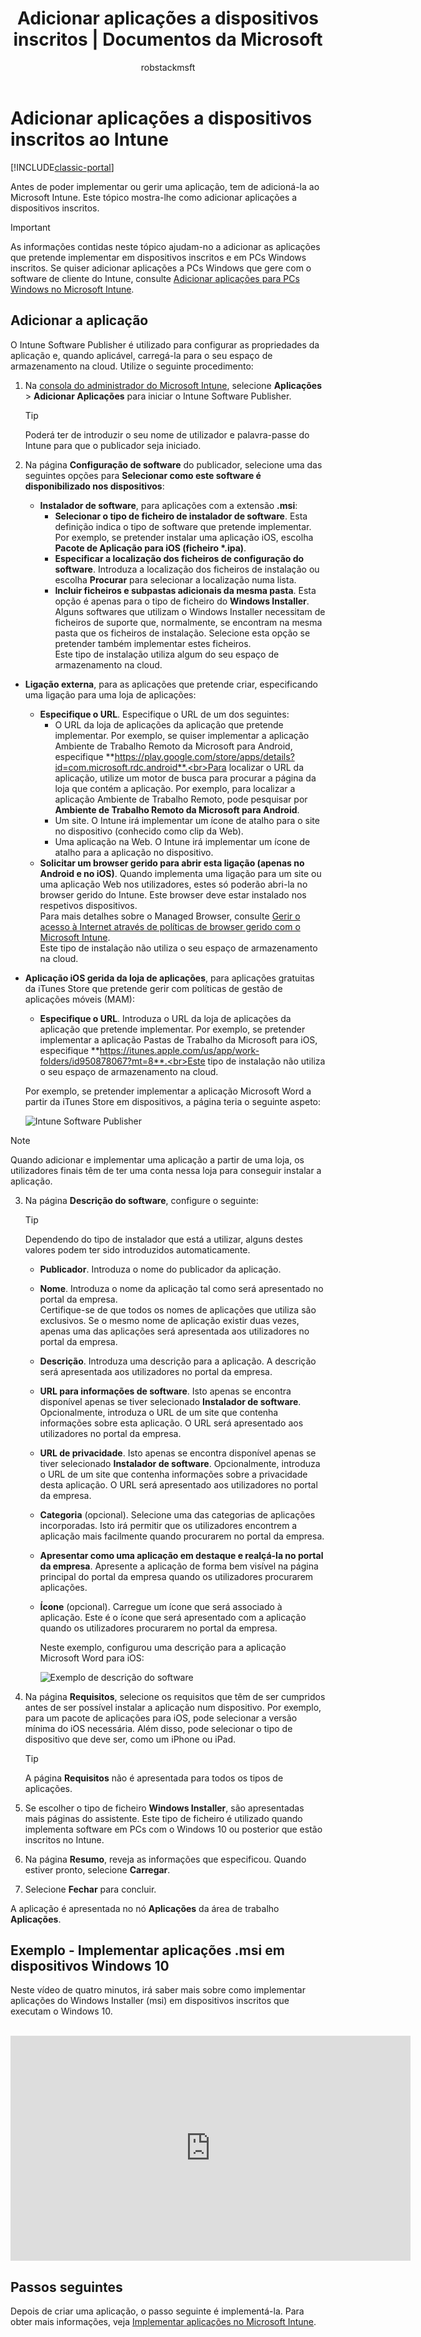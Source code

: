 ﻿---
title: "Adicionar aplicações a dispositivos inscritos | Documentos da Microsoft"
description: "Antes de poder implementar uma aplicação, tem de adicioná-la ao Intune. Em seguida, fica disponível na consola do Intune, onde pode implementar e geri-la."
keywords: 
author: robstackmsft
ms.author: robstack
manager: angrobe
ms.date: 01/11/2017
ms.topic: article
ms.prod: 
ms.service: microsoft-intune
ms.technology: 
ms.assetid: f5b1f1ae-f177-450a-9af9-936a02d052e3
ms.reviewer: mghadial
ms.suite: ems
ms.custom: intune-classic
ms.translationtype: Human Translation
ms.sourcegitcommit: 9ff1adae93fe6873f5551cf58b1a2e89638dee85
ms.openlocfilehash: 87d8af0c3e014a6c8bcf2cda72bc6815143c34a9
ms.contentlocale: pt-pt
ms.lasthandoff: 05/23/2017


---

# <a name="add-apps-for-enrolled-devices-to-intune"></a>Adicionar aplicações a dispositivos inscritos ao Intune

[!INCLUDE[classic-portal](../includes/classic-portal.md)]

Antes de poder implementar ou gerir uma aplicação, tem de adicioná-la ao Microsoft Intune. Este tópico mostra-lhe como adicionar aplicações a dispositivos inscritos.


> [!IMPORTANT]
> As informações contidas neste tópico ajudam-no a adicionar as aplicações que pretende implementar em dispositivos inscritos e em PCs Windows inscritos. Se quiser adicionar aplicações a PCs Windows que gere com o software de cliente do Intune, consulte [Adicionar aplicações para PCs Windows no Microsoft Intune](add-apps-for-windows-pcs-in-microsoft-intune.md).

## <a name="add-the-app"></a>Adicionar a aplicação
O Intune Software Publisher é utilizado para configurar as propriedades da aplicação e, quando aplicável, carregá-la para o seu espaço de armazenamento na cloud. Utilize o seguinte procedimento:

1.  Na [consola do administrador do Microsoft Intune](https://manage.microsoft.com), selecione **Aplicações** &gt; **Adicionar Aplicações** para iniciar o Intune Software Publisher.

    > [!TIP]
    > Poderá ter de introduzir o seu nome de utilizador e palavra-passe do Intune para que o publicador seja iniciado.

2.  Na página **Configuração de software** do publicador, selecione uma das seguintes opções para **Selecionar como este software é disponibilizado nos dispositivos**:
    - **Instalador de software**, para aplicações com a extensão **.msi**:
        - **Selecionar o tipo de ficheiro de instalador de software**. Esta definição indica o tipo de software que pretende implementar. Por exemplo, se pretender instalar uma aplicação iOS, escolha **Pacote de Aplicação para iOS (ficheiro &#42;.ipa)**.
        - **Especificar a localização dos ficheiros de configuração do software**. Introduza a localização dos ficheiros de instalação ou escolha **Procurar** para selecionar a localização numa lista.
        - **Incluir ficheiros e subpastas adicionais da mesma pasta**. Esta opção é apenas para o tipo de ficheiro do **Windows Installer**.<br>Alguns softwares que utilizam o Windows Installer necessitam de ficheiros de suporte que, normalmente, se encontram na mesma pasta que os ficheiros de instalação. Selecione esta opção se pretender também implementar estes ficheiros.<br>Este tipo de instalação utiliza algum do seu espaço de armazenamento na cloud.

  -   **Ligação externa**, para as aplicações que pretende criar, especificando uma ligação para uma loja de aplicações:

        - **Especifique o URL**. Especifique o URL de um dos seguintes:
            - O URL da loja de aplicações da aplicação que pretende implementar. Por exemplo, se quiser implementar a aplicação Ambiente de Trabalho Remoto da Microsoft para Android, especifique **https://play.google.com/store/apps/details?id=com.microsoft.rdc.android**.<br>Para localizar o URL da aplicação, utilize um motor de busca para procurar a página da loja que contém a aplicação. Por exemplo, para localizar a aplicação Ambiente de Trabalho Remoto, pode pesquisar por **Ambiente de Trabalho Remoto da Microsoft para Android**.
            - Um site. O Intune irá implementar um ícone de atalho para o site no dispositivo (conhecido como clip da Web).
            - Uma aplicação na Web. O Intune irá implementar um ícone de atalho para a aplicação no dispositivo.
        - **Solicitar um browser gerido para abrir esta ligação (apenas no Android e no iOS)**. Quando implementa uma ligação para um site ou uma aplicação Web nos utilizadores, estes só poderão abri-la no browser gerido do Intune. Este browser deve estar instalado nos respetivos dispositivos.<br>Para mais detalhes sobre o Managed Browser, consulte [Gerir o acesso à Internet através de políticas de browser gerido com o Microsoft Intune](manage-internet-access-using-managed-browser-policies.md).<br>Este tipo de instalação não utiliza o seu espaço de armazenamento na cloud.

  -   **Aplicação iOS gerida da loja de aplicações**, para aplicações gratuitas da iTunes Store que pretende gerir com políticas de gestão de aplicações móveis (MAM):

        - **Especifique o URL**. Introduza o URL da loja de aplicações da aplicação que pretende implementar. Por exemplo, se pretender implementar a aplicação Pastas de Trabalho da Microsoft para iOS, especifique **https://itunes.apple.com/us/app/work-folders/id950878067?mt=8**.<br>Este tipo de instalação não utiliza o seu espaço de armazenamento na cloud.

        Por exemplo, se pretender implementar a aplicação Microsoft Word a partir da iTunes Store em dispositivos, a página teria o seguinte aspeto:

        ![Intune Software Publisher](./media/publisher-for-mobile.png)

> [!NOTE]
> Quando adicionar e implementar uma aplicação a partir de uma loja, os utilizadores finais têm de ter uma conta nessa loja para conseguir instalar a aplicação.

3.  Na página **Descrição do software**, configure o seguinte:

    > [!TIP]
    > Dependendo do tipo de instalador que está a utilizar, alguns destes valores podem ter sido introduzidos automaticamente.

    - **Publicador**. Introduza o nome do publicador da aplicação.
    - **Nome**. Introduza o nome da aplicação tal como será apresentado no portal da empresa.<br>Certifique-se de que todos os nomes de aplicações que utiliza são exclusivos. Se o mesmo nome de aplicação existir duas vezes, apenas uma das aplicações será apresentada aos utilizadores no portal da empresa.
    - **Descrição**. Introduza uma descrição para a aplicação. A descrição será apresentada aos utilizadores no portal da empresa.
    - **URL para informações de software**. Isto apenas se encontra disponível apenas se tiver selecionado **Instalador de software**. Opcionalmente, introduza o URL de um site que contenha informações sobre esta aplicação. O URL será apresentado aos utilizadores no portal da empresa.
    - **URL de privacidade**. Isto apenas se encontra disponível apenas se tiver selecionado **Instalador de software**. Opcionalmente, introduza o URL de um site que contenha informações sobre a privacidade desta aplicação. O URL será apresentado aos utilizadores no portal da empresa.
    - **Categoria** (opcional). Selecione uma das categorias de aplicações incorporadas. Isto irá permitir que os utilizadores encontrem a aplicação mais facilmente quando procurarem no portal da empresa.
    - **Apresentar como uma aplicação em destaque e realçá-la no portal da empresa**. Apresente a aplicação de forma bem visível na página principal do portal da empresa quando os utilizadores procurarem aplicações.
    - **Ícone** (opcional). Carregue um ícone que será associado à aplicação. Este é o ícone que será apresentado com a aplicação quando os utilizadores procurarem no portal da empresa.

        Neste exemplo, configurou uma descrição para a aplicação Microsoft Word para iOS:

        ![Exemplo de descrição do software](./media/ios-software-description.png)

4.  Na página **Requisitos**, selecione os requisitos que têm de ser cumpridos antes de ser possível instalar a aplicação num dispositivo. Por exemplo, para um pacote de aplicações para iOS, pode selecionar a versão mínima do iOS necessária. Além disso, pode selecionar o tipo de dispositivo que deve ser, como um iPhone ou iPad.

    > [!TIP]
    > A página **Requisitos** não é apresentada para todos os tipos de aplicações.

5.  Se escolher o tipo de ficheiro **Windows Installer**, são apresentadas mais páginas do assistente. Este tipo de ficheiro é utilizado quando implementa software em PCs com o Windows 10 ou posterior que estão inscritos no Intune.

6.  Na página **Resumo**, reveja as informações que especificou. Quando estiver pronto, selecione **Carregar**.

7.  Selecione **Fechar** para concluir.

A aplicação é apresentada no nó **Aplicações** da área de trabalho **Aplicações**.

## <a name="example---deploying-msi-applications-to-windows-10-devices"></a>Exemplo - Implementar aplicações .msi em dispositivos Windows 10
Neste vídeo de quatro minutos, irá saber mais sobre como implementar aplicações do Windows Installer (msi) em dispositivos inscritos que executam o Windows 10.<br><br>

<iframe src="https://channel9.msdn.com/Series/How-to-Control-the-Uncontrolled/6--How-to-Deploy-MSI-Applications-to-Windows-10-Using-Intune-and-Mobile-Device-Management-MDM/player" width="640" height="360" allowFullScreen frameBorder="0"></iframe>

## <a name="next-steps"></a>Passos seguintes

Depois de criar uma aplicação, o passo seguinte é implementá-la. Para obter mais informações, veja [Implementar aplicações no Microsoft Intune](deploy-apps.md).


